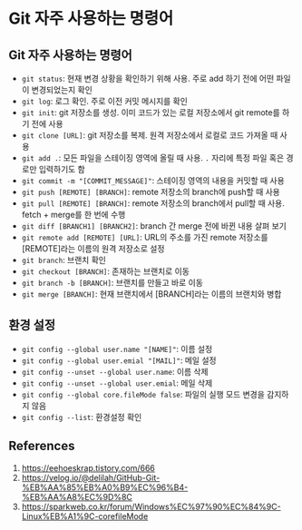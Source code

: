 # Git 자주 사용하는 명령어

## Git 자주 사용하는 명령어

- `git status`: 현재 변경 상황을 확인하기 위해 사용. 주로 add 하기 전에 어떤 파일이 변경되었는지 확인
- `git log`: 로그 확인. 주로 이전 커밋 메시지를 확인
- `git init`: git 저장소를 생성. 이미 코드가 있는 로컬 저장소에서 git remote를 하기 전에 사용
- `git clone [URL]`: git 저장소를 복제. 원격 저장소에서 로컬로 코드 가져올 때 사용
- `git add .`: 모든 파일을 스테이징 영역에 올릴 때 사용. `.` 자리에 특정 파일 혹은 경로만 입력하기도 함
- `git commit -m "[COMMIT_MESSAGE]"`: 스테이징 영역의 내용을 커밋할 때 사용
- `git push [REMOTE] [BRANCH]`: remote 저장소의 branch에 push할 때 사용
- `git pull [REMOTE] [BRANCH]`: remote 저장소의 branch에서 pull할 때 사용. fetch + merge를 한 번에 수행
- `git diff [BRANCH1] [BRANCH2]`: branch 간 merge 전에 바뀐 내용 살펴 보기
- `git remote add [REMOTE] [URL]`: URL의 주소를 가진 remote 저장소를 [REMOTE]라는 이름의 원격 저장소로 설정
- `git branch`: 브랜치 확인
- `git checkout [BRANCH]`: 존재하는 브랜치로 이동
- `git branch -b [BRANCH]`: 브랜치를 만들고 바로 이동
- `git merge [BRANCH]`: 현재 브랜치에서 [BRANCH]라는 이름의 브랜치와 병합

## 환경 설정

- `git config --global user.name "[NAME]"`: 이름 설정
- `git config --global user.emial "[MAIL]"`: 메일 설정
- `git config --unset --global user.name`: 이름 삭제
- `git config --unset --global user.emial`: 메일 삭제
- `git config --global core.fileMode false`: 파일의 실행 모드 변경을 감지하지 않음
- `git config --list`: 환경설정 확인

## References

1. https://eehoeskrap.tistory.com/666
2. https://velog.io/@delilah/GitHub-Git-%EB%AA%85%EB%A0%B9%EC%96%B4-%EB%AA%A8%EC%9D%8C
3. https://sparkweb.co.kr/forum/Windows%EC%97%90%EC%84%9C-Linux%EB%A1%9C-corefileMode
